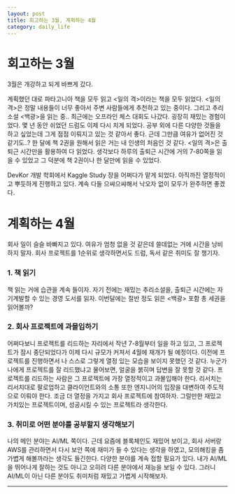 ```yaml
---
layout: post
title: 회고하는 3월, 계획하는 4월
category: daily_life
---
```


# 회고하는 3월

3월은 개강하고 되게 바쁘게 갔다. 

계획했던 대로 파타고니아 책을 모두 읽고 <일의 격>이라는 책을 모두 읽었다. <일의 격>은 정말 내용들이 너무 좋아서 주변 사람들에게 추천하고 있는 중이다. 그리고 추리소설 <백광>을 읽는 중.. 최근에는 오프라인 체스 대회도 나갔다. 굉장히 재밌는 경험이었다. 몇 년 동안 쉬었던 드럼도 이제 다시 치게 되었다. 공부 외에 다른 다양한 것들을 하고 싶었는데 그게 점점 이뤄지고 있는 것 같아서 좋다. 근데 그만큼 여유가 없어진 것 같기도..? 한 달에 책 2권을 원해서 읽은 거는 내 인생의 처음인 것 같다. <일의 격>은 출퇴근 시간만을 활용하여 다 읽었다. 생각보다 하루의 출퇴근 시간에 거의 7-80쪽을 읽을 수 있었고 그 덕분에 책 2권이나 한 달만에 읽을 수 있었다.

DevKor 개발 학회에서 Kaggle Study 장을 어쩌다가 맡게 되었다. 아직까진 열정적이고 뿌듯하게 진행하고 있다. 계속 다들 으쌰으쌰해서 낙오자 없이 모두가 완주하면 좋겠다.

# 계획하는 4월

회사 일이 슬슬 바빠지고 있다. 여유가 엄청 없을 것 같은데 쓸데없는 거에 시간을 낭비하지 말자. 회사 프로젝트를 1순위로 생각하면서도 드럼, 독서 같은 취미도 잘 챙기자.

### 1. 책 읽기

책 읽는 거에 습관을 계속 들이자. 자기 전에는 재밌는 추리소설을, 출퇴근 시간에는 자기계발할 수 있는 경영 도서를 읽자. 이번달에는 절반 정도 읽은 <백광> 포함 총 세권을 읽어볼까?

### 2. 회사 프로젝트에 과몰입하기

어쩌다보니 프로젝트를 리드하는 자리에서 작년 7-8월부터 일을 하고 있고, 그 프로젝트가 잠시 중단되었다가 이제 다시 규모가 커져서 4월에 재개가 될 예정이다. 이전에 프로젝트를 진행하면서 나 스스로 그렇게 열정 있는 모습을 보이지 못했던 것 같다. 누군가 나에게 프로젝트를 잘 리드했냐고 물어보면, 얼굴을 붉히며 답변을 잘 못할 것 같다. 프로젝트를 리드하는 사람은 그 프로젝트에 가장 열정적이고 과몰입해야 한다. 리서치는 리서치대로 팔로업하고 클라이언트와의 소통 또한 엔지니어의 입장을 대변하여 주도적으로 이뤄야 한다. 조금 더 열정을 가지고 회사 프로젝트에 참여하자. 그럴만한 재밌고 가치있는 프로젝트이며, 성공시킬 수 있는 프로젝트라 생각한다.

### 3. 취미로 어떤 분야를 공부할지 생각해보기

나의 메인 분야는 AI/ML 쪽이다. 근데 요즘에 블록체인도 재밌어 보이고, 회사 서버랑 AWS를 관리하면서 다시 보안 쪽에 재미가 들 수 있다는 생각을 하였고, 모의해킹을 좀 가볍게 해볼까라는 생각도 들긴한다. 다양한 분야를 계속 접할 필요가 있다. 내가 AI/ML을 뛰어나게 잘하는 것도 아니고 오히려 다른 분야에서 재능을 보일 수 있다. 그러니 AI/ML이 아닌 다른 분야도 취미처럼 재밌고 가볍게 시작해보자.

- - -